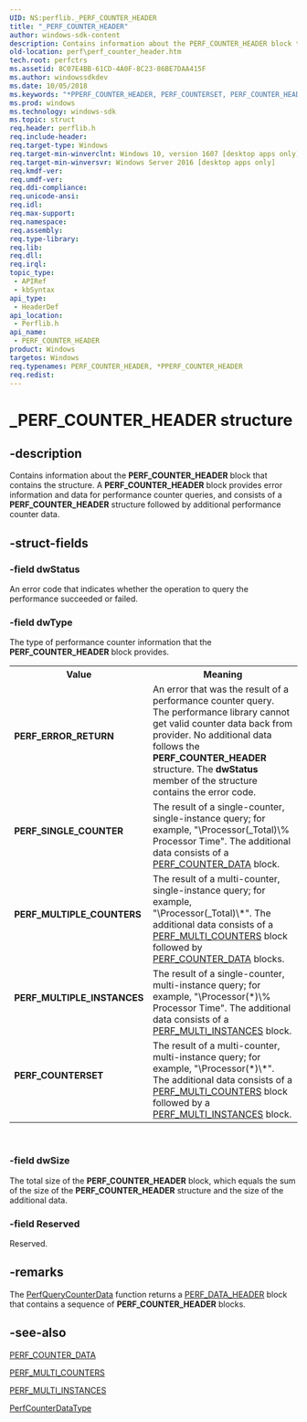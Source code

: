 ```yaml
---
UID: NS:perflib._PERF_COUNTER_HEADER
title: "_PERF_COUNTER_HEADER"
author: windows-sdk-content
description: Contains information about the PERF_COUNTER_HEADER block that contains the structure.
old-location: perf\perf_counter_header.htm
tech.root: perfctrs
ms.assetid: 8C07E4BB-61CD-4A0F-8C23-86BE7DAA415F
ms.author: windowssdkdev
ms.date: 10/05/2018
ms.keywords: "*PPERF_COUNTER_HEADER, PERF_COUNTERSET, PERF_COUNTER_HEADER, PERF_COUNTER_HEADER structure [Perf], PERF_ERROR_RETURN, PERF_MULTIPLE_COUNTERS, PERF_MULTIPLE_INSTANCES, PERF_SINGLE_COUNTER, PPERF_COUNTER_HEADER, PPERF_COUNTER_HEADER structure pointer [Perf], _PERF_COUNTER_HEADER, perf.perf_counter_header, perflib/PERF_COUNTER_HEADER, perflib/PPERF_COUNTER_HEADER"
ms.prod: windows
ms.technology: windows-sdk
ms.topic: struct
req.header: perflib.h
req.include-header: 
req.target-type: Windows
req.target-min-winverclnt: Windows 10, version 1607 [desktop apps only]
req.target-min-winversvr: Windows Server 2016 [desktop apps only]
req.kmdf-ver: 
req.umdf-ver: 
req.ddi-compliance: 
req.unicode-ansi: 
req.idl: 
req.max-support: 
req.namespace: 
req.assembly: 
req.type-library: 
req.lib: 
req.dll: 
req.irql: 
topic_type:
 - APIRef
 - kbSyntax
api_type:
 - HeaderDef
api_location:
 - Perflib.h
api_name:
 - PERF_COUNTER_HEADER
product: Windows
targetos: Windows
req.typenames: PERF_COUNTER_HEADER, *PPERF_COUNTER_HEADER
req.redist: 
---
```


# _PERF_COUNTER_HEADER structure


## -description


Contains information about the <b>PERF_COUNTER_HEADER</b> block that contains the structure. A <b>PERF_COUNTER_HEADER</b> block provides error information and data for performance counter queries, and consists of a <b>PERF_COUNTER_HEADER</b> structure
followed by additional performance counter data.


## -struct-fields




### -field dwStatus

 An error code that indicates whether the operation to query the performance succeeded or failed.



### -field dwType

The type of performance counter information that the <b>PERF_COUNTER_HEADER</b> block provides.

<table>
<tr>
<th>Value</th>
<th>Meaning</th>
</tr>
<tr>
<td width="40%"><a id="PERF_ERROR_RETURN"></a><a id="perf_error_return"></a><dl>
<dt><b>PERF_ERROR_RETURN</b></dt>
</dl>
</td>
<td width="60%">
An error that was the result of a performance counter query. The performance library cannot get valid counter data back from provider.
  No additional data follows the <b>PERF_COUNTER_HEADER</b> structure. The <b>dwStatus</b> member of the structure
  contains the error code.



</td>
</tr>
<tr>
<td width="40%"><a id="PERF_SINGLE_COUNTER"></a><a id="perf_single_counter"></a><dl>
<dt><b>PERF_SINGLE_COUNTER</b></dt>
</dl>
</td>
<td width="60%">
The result of a  single-counter, single-instance query; for example,
  "\Processor(_Total)\% Processor Time". The additional data consists of a <a href="https://msdn.microsoft.com/19D65E98-182E-45CC-946F-F1924CB78029">PERF_COUNTER_DATA</a> block.



</td>
</tr>
<tr>
<td width="40%"><a id="PERF_MULTIPLE_COUNTERS"></a><a id="perf_multiple_counters"></a><dl>
<dt><b>PERF_MULTIPLE_COUNTERS</b></dt>
</dl>
</td>
<td width="60%">
The result of a  multi-counter, single-instance query; for example, "\Processor(_Total)\*". The additional data consists of a <a href="https://msdn.microsoft.com/4F490C3C-F587-4E7B-B316-162EDA76EC30">PERF_MULTI_COUNTERS</a> block followed by  <a href="https://msdn.microsoft.com/19D65E98-182E-45CC-946F-F1924CB78029">PERF_COUNTER_DATA</a> blocks.

</td>
</tr>
<tr>
<td width="40%"><a id="PERF_MULTIPLE_INSTANCES"></a><a id="perf_multiple_instances"></a><dl>
<dt><b>PERF_MULTIPLE_INSTANCES</b></dt>
</dl>
</td>
<td width="60%">
The result of a single-counter, multi-instance query; for example, "\Processor(*)\% Processor Time". The additional data consists of a <a href="https://msdn.microsoft.com/5EC34ECD-D240-4B44-A52B-C5518918400C">PERF_MULTI_INSTANCES</a> block.



</td>
</tr>
<tr>
<td width="40%"><a id="PERF_COUNTERSET"></a><a id="perf_counterset"></a><dl>
<dt><b>PERF_COUNTERSET</b></dt>
</dl>
</td>
<td width="60%">
The result of a multi-counter, multi-instance query; for example,
  "\Processor(*)\*". The additional data consists of a 
  <a href="https://msdn.microsoft.com/4F490C3C-F587-4E7B-B316-162EDA76EC30">PERF_MULTI_COUNTERS</a> block followed by a <a href="https://msdn.microsoft.com/5EC34ECD-D240-4B44-A52B-C5518918400C">PERF_MULTI_INSTANCES</a> block.

</td>
</tr>
</table>
 


### -field dwSize

The total size of the <b>PERF_COUNTER_HEADER</b> block, which equals the sum of the size of the <b>PERF_COUNTER_HEADER</b> structure and the size of the  additional data.


### -field Reserved

Reserved.


## -remarks



The <a href="https://msdn.microsoft.com/EBCF00E0-6C40-40E5-9F3D-9AE5F9AB74AC">PerfQueryCounterData</a> function returns a <a href="https://msdn.microsoft.com/0B30B30A-2B2D-43D8-B6DD-58C70D54EB58">PERF_DATA_HEADER</a> block that
contains a sequence of <b>PERF_COUNTER_HEADER</b> blocks.




## -see-also




<a href="https://msdn.microsoft.com/19D65E98-182E-45CC-946F-F1924CB78029">PERF_COUNTER_DATA</a>



<a href="https://msdn.microsoft.com/4F490C3C-F587-4E7B-B316-162EDA76EC30">PERF_MULTI_COUNTERS</a>



<a href="https://msdn.microsoft.com/5EC34ECD-D240-4B44-A52B-C5518918400C">PERF_MULTI_INSTANCES</a>



<a href="https://msdn.microsoft.com/E64C73F0-034E-408B-8537-CE6855C01347">PerfCounterDataType</a>
 

 

